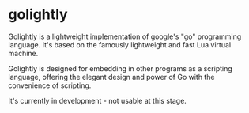 golightly
=========

Golightly is a lightweight implementation of google's "go" programming language. It's
based on the famously lightweight and fast Lua virtual machine.

Golightly is designed for embedding in other programs as a scripting language, offering the
elegant design and power of Go with the convenience of scripting.

It's currently in development - not usable at this stage.
